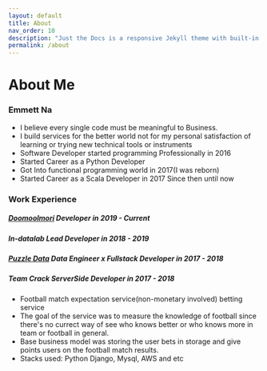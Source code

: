 ```yaml
---
layout: default
title: About
nav_order: 10
description: "Just the Docs is a responsive Jekyll theme with built-in search that is easily customizable and hosted on GitHub Pages."
permalink: /about
---
```

# About Me
### Emmett Na
* I believe every single code must be meaningful to Business.
* I build services for the better world not for my personal satisfaction of learning or trying new technical tools or instruments
* Software Developer started programming Professionally in 2016
* Started Career as a Python Developer
* Got Into functional programming world in 2017(I was reborn)
* Started Career as a Scala Developer in 2017 Since then until now

### Work Experience
##### [Doomoolmori](https://doomoolmori.com/) Developer in 2019 - Current
##### In-datalab Lead Developer in 2018 - 2019
##### [Puzzle Data](https://www.puzzledata.com/) Data Engineer x Fullstack Developer in 2017 - 2018
##### Team Crack ServerSide Developer in 2017 - 2018
* Football match expectation service(non-monetary involved) betting service
* The goal of the service was to measure the knowledge of football since there's no currect way of see who knows better or who knows more in team or football in general.
* Base business model was storing the user bets in storage and give points users on the football match results.
* Stacks used: Python Django, Mysql, AWS and etc